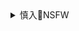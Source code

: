 <details><summary>慎入🔞NSFW</summary>

Not Safe For Work
![](https://upload.wikimedia.org/wikipedia/commons/thumb/d/d3/Biohazard_Symbol_Specification.png/210px-Biohazard_Symbol_Specification.png)

<details><summary><b>风险自理Use At Your Own Risk🈲</summary>

矩形波
`EXVc_QkUMAEjt2A (900×1200)`<br>
![](https://pbs.twimg.com/media/EXVc_QkUMAEjt2A?format=jpg&name=orig)

`EXVc_c7UYAAY_2T (900×1200)`<br>
![](https://pbs.twimg.com/media/EXVc_c7UYAAY_2T?format=jpg&name=orig)

ぽこてん＠5/3FANZA出します
`EXBa6CJVcAIASRC (566×800)`<br>
![](https://pbs.twimg.com/media/EXBa6CJVcAIASRC?format=jpg&name=orig)

`EXaGTTEUYAExXQu (764×928)`<br>
![](https://pbs.twimg.com/media/EXaGTTEUYAExXQu?format=png&name=orig)

`EXK4PsBUMAEm-7G (1000×730)`<br>
![](https://pbs.twimg.com/media/EXK4PsBUMAEm-7G?format=jpg&name=orig)

神多二丞■Commission open
`EUlqnxgUUAEWB23 (705×1000)`<br>
![](https://pbs.twimg.com/media/EUlqnxgUUAEWB23?format=jpg&name=orig)

へろへろTom 単行本「ムッチリ逆レ」発売中！
`EVjx5riUMAAd7B1 (720×900)`<br>
![](https://pbs.twimg.com/media/EVjx5riUMAAd7B1?format=jpg&name=orig)

Submarine Screw
`EW1yP7vWoAIiCya (1748×2116)`<br>
![](https://pbs.twimg.com/media/EW1yP7vWoAIiCya?format=jpg&name=orig)

`EW1yQjgWAAAqfj7 (1748×2116)`<br>
![](https://pbs.twimg.com/media/EW1yQjgWAAAqfj7?format=jpg&name=orig)

`EW1yRLQX0AAaSfX (1748×2116)`<br>
![](https://pbs.twimg.com/media/EW1yRLQX0AAaSfX?format=jpg&name=orig)

`EW1yRs1XQAAur1L (1748×2116)`<br>
![](https://pbs.twimg.com/media/EW1yRs1XQAAur1L?format=jpg&name=orig)

`EWcuVYxWsAE3S1N (1894×1834)`<br>
![](https://pbs.twimg.com/media/EWcuVYxWsAE3S1N?format=jpg&name=orig)

`EWcuoZ1X0AENgO6 (811×768)`<br>
![](https://pbs.twimg.com/media/EWcuoZ1X0AENgO6?format=png&name=orig)

`EWcurToWAAA6R2Z (1131×1018)`<br>
![](https://pbs.twimg.com/media/EWcurToWAAA6R2Z?format=jpg&name=orig)

### BitterCream
`EXNnF3wXsAIWOB1 (2508×1764)`<br>
![](https://pbs.twimg.com/media/EXNnF3wXsAIWOB1?format=jpg&name=orig)

`EXDK1ztX0AAUk8- (2508×1764)`<br>
![](https://pbs.twimg.com/media/EXDK1ztX0AAUk8-?format=jpg&name=orig)

`EWpEDcuXsAA00-f (2508×1764)`<br>
![](https://pbs.twimg.com/media/EWpEDcuXsAA00-f?format=jpg&name=orig)

`EWAw8TqWoAUFZGu (2508×1764)`<br>
![](https://pbs.twimg.com/media/EWAw8TqWoAUFZGu?format=jpg&name=orig)

`EVh-A5NWsAA_z1P (1764×2508)`<br>
![](https://pbs.twimg.com/media/EVh-A5NWsAA_z1P?format=jpg&name=orig)

`EU3DyVjWkAMjqUn (2508×1764)`<br>
![](https://pbs.twimg.com/media/EU3DyVjWkAMjqUn?format=jpg&name=orig)

Jujunaught
`EW-sNNMVAAEPFGd (895×1280)`<br>
![](https://pbs.twimg.com/media/EW-sNNMVAAEPFGd?format=jpg&name=orig)

`EWafPpgU4AIJMJN (952×1280)`<br>
![](https://pbs.twimg.com/media/EWafPpgU4AIJMJN?format=jpg&name=orig)

aomokoka
`EW0iKTqX0AMQX49 (2500×2263)`<br>
![](https://pbs.twimg.com/media/EW0iKTqX0AMQX49?format=jpg&name=orig)

`EWqqxF2XgAA82Gh (1323×1198)`<br>
![](https://pbs.twimg.com/media/EWqqxF2XgAA82Gh?format=jpg&name=orig)

`EVcFvAmX0AE8oIM (1724×3008)`<br>
![](https://pbs.twimg.com/media/EVcFvAmX0AE8oIM?format=jpg&name=orig)

`EVcFwBTXgAAmMW2 (1724×3008)`<br>
![](https://pbs.twimg.com/media/EVcFwBTXgAAmMW2?format=jpg&name=orig)

いかさ
![](https://pbs.twimg.com/media/ERjZQBOVUAAMrWc?format=jpg&name=orig)
![](https://pbs.twimg.com/media/ERjZQBRVUAEHH_o?format=jpg&name=orig)
![](https://pbs.twimg.com/media/EXS2H8xU8AczVGN?format=jpg&name=orig)
![](https://pbs.twimg.com/media/EXS2JPXUcAAJLSm?format=jpg&name=orig)

`EXF8294VcAEyl7D (2136×3216)`<br>
![](https://pbs.twimg.com/media/EXF8294VcAEyl7D?format=jpg&name=orig)

`EXFhip6VAAESO3H (1066×800)`<br>
![](https://pbs.twimg.com/media/EXFhip6VAAESO3H?format=jpg&name=orig)

`EXFg_XeVcAMvFMa (600×900)`<br>
![](https://pbs.twimg.com/media/EXFg_XeVcAMvFMa?format=jpg&name=orig)

`EWHya85UwAAFXRP (512×344)`<br>
![](https://pbs.twimg.com/media/EWHya85UwAAFXRP?format=jpg&name=orig)

？
![](https://pbs.twimg.com/media/EXU3U7IU4AAcjxg?format=jpg&name=orig)

九反
![](https://pbs.twimg.com/media/EXVQoLGU0AIhOR5?format=jpg&name=orig)

### 防水鳩 （ぼうすいハト）
![](https://pbs.twimg.com/media/EXT0jICU0AIZwPz?format=jpg&name=orig)

`EXT0kXeVAAE9qDh (1280×1808)`<br>
![](https://pbs.twimg.com/media/EXT0kXeVAAE9qDh?format=jpg&name=orig)

`EXT0lF8UcAMF6rV (1280×1808)`<br>
![](https://pbs.twimg.com/media/EXT0lF8UcAMF6rV?format=jpg&name=orig)

rose besch
`ESJMMCWUUAAdKoo (817×1250)`<br>
![](https://pbs.twimg.com/media/ESJMMCWUUAAdKoo?format=jpg&name=orig)

`EXTYS5TUcAATtGW (2500×1316)`<br>
![](https://pbs.twimg.com/media/EXTYS5TUcAATtGW?format=jpg&name=orig)

striderscribe
`EXWOu8rVAAAgngY (1614×2048)`<br>
![](https://pbs.twimg.com/media/EXWOu8rVAAAgngY?format=jpg&name=orig)

`EXWOvj5UYAA-3Tt (1703×2160)`<br>
![](https://pbs.twimg.com/media/EXWOvj5UYAA-3Tt?format=jpg&name=orig)

`EXWOwIdUMAEgfDR (1614×2016)`<br>
![](https://pbs.twimg.com/media/EXWOwIdUMAEgfDR?format=jpg&name=orig)

`EXCxJtkXsAElTzJ (2160×1674)`<br>
![](https://pbs.twimg.com/media/EXCxJtkXsAElTzJ?format=jpg&name=orig)

`EXCxKX3WoAQz2Dp (2160×1963)`<br>
![](https://pbs.twimg.com/media/EXCxKX3WoAQz2Dp?format=jpg&name=orig)

`EXCxKvFWoAQJkUP (1620×2160)`<br>
![](https://pbs.twimg.com/media/EXCxKvFWoAQJkUP?format=jpg&name=orig)

</details>
</details>
